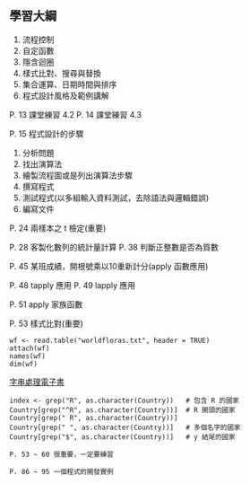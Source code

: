 ## 學習大綱

1. 流程控制
2. 自定函數
3. 隱含迴圈
4. 樣式比對、搜尋與替換
5. 集合運算、日期時間與排序
6. 程式設計風格及範例講解

P. 13 課堂練習 4.2
P. 14 課堂練習 4.3

P. 15 程式設計的步驟

1. 分析問題
2. 找出演算法
3. 繪製流程圖或是列出演算法步驟
4. 撰寫程式
5. 測試程式(以多組輸入資料測試，去除語法與邏輯錯誤)
6. 編寫文件

P. 24 兩樣本之 t 檢定(重要)

P. 28 客製化數列的統計量計算
P. 38 判斷正整數是否為質數

P. 45 某班成績，開根號乘以10重新計分(apply 函數應用)

P. 48 tapply 應用
P. 49 lapply 應用

P. 51 apply 家族函數

P. 53 樣式比對(重要)

```
wf <- read.table("worldfloras.txt", header = TRUE)
attach(wf)
names(wf)
dim(wf)
```

[字串處理電子書](http://gastonsanchez.com/resources/how-to/2013/09/22/Handling-and-Processing-Strings-in-R/)

```
index <- grep("R", as.character(Country))	# 包含 R 的國家
Country[grep("^R", as.character(Country))]	# R 開頭的國家
Country[grep(" R", as.character(Country))]	
Country[grep(" ", as.character(Country))]	# 多個名字的國家
Country[grep("$", as.character(Country))]	# y 結尾的國家	

P. 53 ~ 60 很重要，一定要練習

P. 86 ~ 95 一個程式的開發實例

```